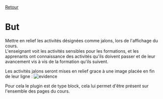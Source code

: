 [Retour](index.md)

# But #

Mettre en relief les activités désignées comme jalons, lors de l'affichage du cours.  
L'enseignant voit les activités sensibles pour les formations, et les apprenants ont connaissance des activités qu'ils doivent passer et de leur avancement vis à vis de la formation qu'ils suivent.  

Les activités jalons seront mises en relief grace à une image placée en fin de leur ligne :
![evidence](https://user-images.githubusercontent.com/26385729/67096214-ebddc680-f1b7-11e9-860e-ffdae9a43099.png)

Pour cela le plugin est de type block, cela lui permet d'être présent sur l'ensemble des pages du cours.

